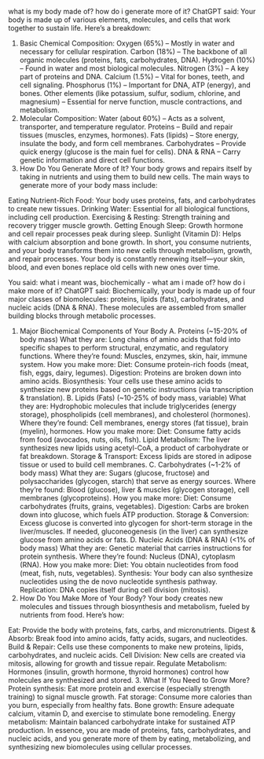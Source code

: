 what is my body made of?  how do i generate more of it?
ChatGPT said:
Your body is made up of various elements, molecules, and cells that work together to sustain life. Here’s a breakdown:

1. Basic Chemical Composition:
Oxygen (65%) – Mostly in water and necessary for cellular respiration.
Carbon (18%) – The backbone of all organic molecules (proteins, fats, carbohydrates, DNA).
Hydrogen (10%) – Found in water and most biological molecules.
Nitrogen (3%) – A key part of proteins and DNA.
Calcium (1.5%) – Vital for bones, teeth, and cell signaling.
Phosphorus (1%) – Important for DNA, ATP (energy), and bones.
Other elements (like potassium, sulfur, sodium, chlorine, and magnesium) – Essential for nerve function, muscle contractions, and metabolism.
2. Molecular Composition:
Water (about 60%) – Acts as a solvent, transporter, and temperature regulator.
Proteins – Build and repair tissues (muscles, enzymes, hormones).
Fats (lipids) – Store energy, insulate the body, and form cell membranes.
Carbohydrates – Provide quick energy (glucose is the main fuel for cells).
DNA & RNA – Carry genetic information and direct cell functions.
3. How Do You Generate More of It?
Your body grows and repairs itself by taking in nutrients and using them to build new cells. The main ways to generate more of your body mass include:

Eating Nutrient-Rich Food: Your body uses proteins, fats, and carbohydrates to create new tissues.
Drinking Water: Essential for all biological functions, including cell production.
Exercising & Resting: Strength training and recovery trigger muscle growth.
Getting Enough Sleep: Growth hormone and cell repair processes peak during sleep.
Sunlight (Vitamin D): Helps with calcium absorption and bone growth.
In short, you consume nutrients, and your body transforms them into new cells through metabolism, growth, and repair processes. Your body is constantly renewing itself—your skin, blood, and even bones replace old cells with new ones over time.







You said:
what i meant was, biochemically - what am i made of?  how do i make more of it?
ChatGPT said:
Biochemically, your body is made up of four major classes of biomolecules: proteins, lipids (fats), carbohydrates, and nucleic acids (DNA & RNA). These molecules are assembled from smaller building blocks through metabolic processes.

1. Major Biochemical Components of Your Body
A. Proteins (~15-20% of body mass)
What they are: Long chains of amino acids that fold into specific shapes to perform structural, enzymatic, and regulatory functions.
Where they’re found: Muscles, enzymes, skin, hair, immune system.
How you make more:
Diet: Consume protein-rich foods (meat, fish, eggs, dairy, legumes).
Digestion: Proteins are broken down into amino acids.
Biosynthesis: Your cells use these amino acids to synthesize new proteins based on genetic instructions (via transcription & translation).
B. Lipids (Fats) (~10-25% of body mass, variable)
What they are: Hydrophobic molecules that include triglycerides (energy storage), phospholipids (cell membranes), and cholesterol (hormones).
Where they’re found: Cell membranes, energy stores (fat tissue), brain (myelin), hormones.
How you make more:
Diet: Consume fatty acids from food (avocados, nuts, oils, fish).
Lipid Metabolism: The liver synthesizes new lipids using acetyl-CoA, a product of carbohydrate or fat breakdown.
Storage & Transport: Excess lipids are stored in adipose tissue or used to build cell membranes.
C. Carbohydrates (~1-2% of body mass)
What they are: Sugars (glucose, fructose) and polysaccharides (glycogen, starch) that serve as energy sources.
Where they’re found: Blood (glucose), liver & muscles (glycogen storage), cell membranes (glycoproteins).
How you make more:
Diet: Consume carbohydrates (fruits, grains, vegetables).
Digestion: Carbs are broken down into glucose, which fuels ATP production.
Storage & Conversion:
Excess glucose is converted into glycogen for short-term storage in the liver/muscles.
If needed, gluconeogenesis (in the liver) can synthesize glucose from amino acids or fats.
D. Nucleic Acids (DNA & RNA) (<1% of body mass)
What they are: Genetic material that carries instructions for protein synthesis.
Where they’re found: Nucleus (DNA), cytoplasm (RNA).
How you make more:
Diet: You obtain nucleotides from food (meat, fish, nuts, vegetables).
Synthesis: Your body can also synthesize nucleotides using the de novo nucleotide synthesis pathway.
Replication: DNA copies itself during cell division (mitosis).
2. How Do You Make More of Your Body?
Your body creates new molecules and tissues through biosynthesis and metabolism, fueled by nutrients from food. Here’s how:

Eat: Provide the body with proteins, fats, carbs, and micronutrients.
Digest & Absorb: Break food into amino acids, fatty acids, sugars, and nucleotides.
Build & Repair: Cells use these components to make new proteins, lipids, carbohydrates, and nucleic acids.
Cell Division: New cells are created via mitosis, allowing for growth and tissue repair.
Regulate Metabolism: Hormones (insulin, growth hormone, thyroid hormones) control how molecules are synthesized and stored.
3. What If You Need to Grow More?
Protein synthesis: Eat more protein and exercise (especially strength training) to signal muscle growth.
Fat storage: Consume more calories than you burn, especially from healthy fats.
Bone growth: Ensure adequate calcium, vitamin D, and exercise to stimulate bone remodeling.
Energy metabolism: Maintain balanced carbohydrate intake for sustained ATP production.
In essence, you are made of proteins, fats, carbohydrates, and nucleic acids, and you generate more of them by eating, metabolizing, and synthesizing new biomolecules using cellular processes.